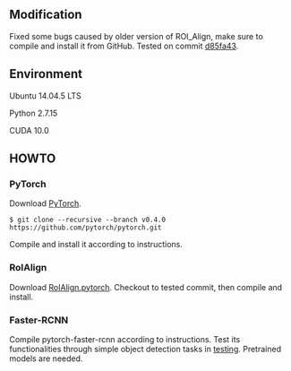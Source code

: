 ## Modification

Fixed some bugs caused by older version of ROI_Align, make sure to compile and install it from GitHub. Tested on commit [d85fa43](https://github.com/longcw/RoIAlign.pytorch/commit/d85fa43dacc29704c1b93de52deef006ed7530ac).

## Environment

Ubuntu 14.04.5 LTS

Python 2.7.15

CUDA 10.0

## HOWTO

### PyTorch

Download [PyTorch](https://github.com/pytorch/pytorch).

`$ git clone --recursive --branch v0.4.0 https://github.com/pytorch/pytorch.git`

Compile and install it according to instructions.

### RoIAlign

Download [RoIAlign.pytorch](https://github.com/longcw/RoIAlign.pytorch). Checkout to tested commit, then compile and install.

### Faster-RCNN

Compile pytorch-faster-rcnn according to instructions. Test its functionalities through simple object detection tasks in [testing](testing). Pretrained models are needed.
